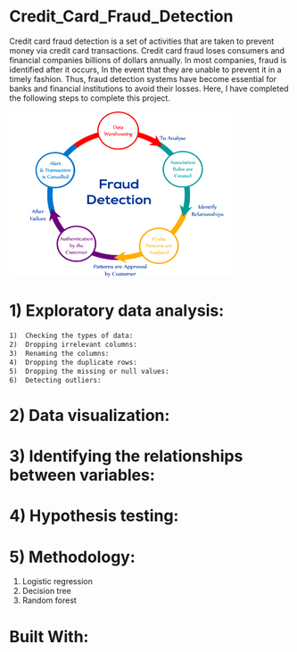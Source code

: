 # Credit_Card_Fraud_Detection
Credit card fraud detection is a set of activities that are taken to prevent money via credit card transactions. Credit card fraud loses consumers and financial companies billions of dollars annually. In most companies, fraud is identified after it occurs, In the event that they are unable to prevent it in a timely fashion. Thus, fraud detection systems have become essential for banks and financial institutions to avoid their losses. Here, I have completed the following steps to complete this project.

<img src="image/fraud.png" width="400px" height="300px">


# 1) Exploratory data analysis:
    1)	Checking the types of data:
    2)	Dropping irrelevant columns:
    3)	Renaming the columns:
    4)	Dropping the duplicate rows:
    5)	Dropping the missing or null values:
    6)	Detecting outliers:
    
# 2)	Data visualization:
# 3)	Identifying the relationships between variables:
# 4)	Hypothesis testing:
# 5) Methodology:
   1)	Logistic regression
   2)	Decision tree
   3)	Random forest
# Built With:


